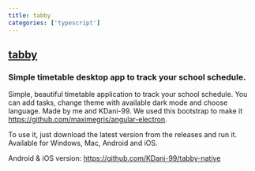 ```yaml
---
title: tabby
categories: ['typescript']
---
```

## [tabby](https://github.com/natixco/tabby)

### Simple timetable desktop app to track your school schedule.

Simple, beautiful timetable application to track your school schedule. You can add tasks, change theme with available dark mode and choose language.
Made by me and KDani-99. We used this bootstrap to make it https://github.com/maximegris/angular-electron.

To use it, just download the latest version from the releases and run it.
Available for Windows, Mac, Android and iOS.

Android & iOS version: https://github.com/KDani-99/tabby-native

